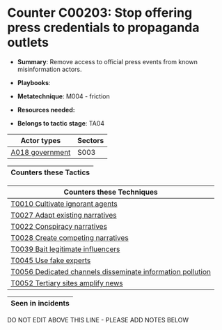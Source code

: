 # Counter C00203: Stop offering press credentials to propaganda outlets

* **Summary**: Remove access to official press events from known misinformation actors. 

* **Playbooks**: 

* **Metatechnique**: M004 - friction

* **Resources needed:** 

* **Belongs to tactic stage**: TA04


| Actor types | Sectors |
| ----------- | ------- |
| [A018 government ](../generated_pages/actortypes/A018.md) | S003 |



| Counters these Tactics |
| ---------------------- |



| Counters these Techniques |
| ------------------------- |
| [T0010 Cultivate ignorant agents](../generated_pages/techniques/T0010.md) |
| [T0027 Adapt existing narratives](../generated_pages/techniques/T0027.md) |
| [T0022 Conspiracy narratives](../generated_pages/techniques/T0022.md) |
| [T0028 Create competing narratives](../generated_pages/techniques/T0028.md) |
| [T0039 Bait legitimate influencers](../generated_pages/techniques/T0039.md) |
| [T0045 Use fake experts](../generated_pages/techniques/T0045.md) |
| [T0056 Dedicated channels disseminate information pollution](../generated_pages/techniques/T0056.md) |
| [T0052 Tertiary sites amplify news](../generated_pages/techniques/T0052.md) |



| Seen in incidents |
| ----------------- |


DO NOT EDIT ABOVE THIS LINE - PLEASE ADD NOTES BELOW